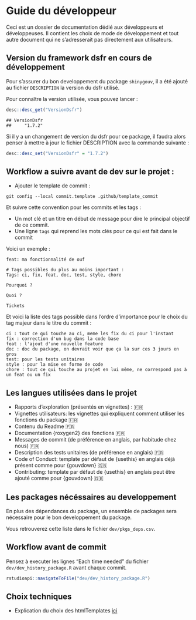 Guide du développeur
================

Ceci est un dossier de documentation dédié aux développeurs et
développeuses. Il contient les choix de mode de développement et tout
autre document qui ne s’adresserait pas directement aux utilisateurs.

## Version du framework dsfr en cours de développement

Pour s’assurer du bon developpement du package `shinygouv`, il a été
ajouté au fichier `DESCRIPTION` la version du dsfr utilisé.

Pour connaître la version utilisée, vous pouvez lancer :

``` r
desc::desc_get("VersionDsfr")
```

    ## VersionDsfr 
    ##     "1.7.2"

Si il y a un changement de version du dsfr pour ce package, il faudra
alors penser à mettre à jour le fichier DESCRIPTION avec la commande
suivante :

``` r
desc::desc_set("VersionDsfr" = "1.7.2")
```

## Workflow a suivre avant de dev sur le projet :

-   Ajouter le template de commit :

<!-- -->

    git config --local commit.template .github/template_commit

Et suivre cette convention pour les commits et les tags :

-   Un mot clé et un titre en début de message pour dire le principal
    objectif de ce commit.
-   Une ligne `tags` qui reprend les mots clés pour ce qui est fait dans
    le commit

Voici un exemple :

    feat: ma fonctionnalité de ouf

    # Tags possibles du plus au moins important :
    Tags: ci, fix, feat, doc, test, style, chore

    Pourquoi ?

    Quoi ?
       
    Tickets

Et voici la liste des tags possible dans l’ordre d’importance pour le
choix du tag majeur dans le titre du commit :

    ci : tout ce qui touche au ci, meme les fix du ci pour l'instant
    fix : correction d'un bug dans la code base
    feat : l'ajout d'une nouvelle feature
    doc : doc du package, on devrait voir que ça la sur ces 3 jours en gros
    test: pour les tests unitaires
    style : pour la mise en forme de code
    chore : tout ce qui touche au projet en lui même, ne correspond pas à un feat ou un fix

## Les langues utilisées dans le projet

-   Rapports d’exploration (présentés en vignettes) : 🇫🇷
-   Vignettes utilisateurs: les vignettes qui expliquent comment
    utiliser les fonctions du package 🇫🇷
-   Contenu du Readme 🇫🇷
-   Documentation {roxygen2} des fonctions 🇫🇷
-   Messages de commit (de préférence en anglais, par habitude chez
    nous) 🇫🇷
-   Description des tests unitaires (de préférence en anglais) 🇫🇷
-   Code of Conduct: template par défaut de {usethis} en anglais déjà
    présent comme pour {gouvdown} 🇬🇧
-   Contributing: template par défaut de {usethis} en anglais peut être
    ajouté comme pour {gouvdown} 🇬🇧

## Les packages nécéssaires au developpement

En plus des dépendances du package, un ensemble de packages sera
nécessaire pour le bon developpement du package.

Vous retrouverez cette liste dans le fichier `dev/pkgs_deps.csv`.

## Workflow avant de commit

Pensez à executer les lignes “Each time needed” du fichier
`dev/dev_history_package.R` avant chaque commit.

``` r
rstudioapi::navigateToFile("dev/dev_history_package.R")
```

## Choix techniques

-   Explication du choix des htmlTemplates [ici](explo_shiny.dsfr.md)
